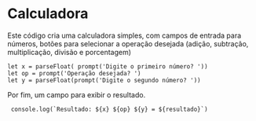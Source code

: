 # Calculadora
Este código cria uma calculadora simples, com campos de entrada para números, botões para selecionar a operação desejada (adição, subtração, multiplicação, divisão e porcentagem)

``` 
let x = parseFloat( prompt('Digite o primeiro número? '))
let op = prompt('Operação desejada? ')
let y = parseFloat(prompt('Digite o segundo número? '))
```
Por fim, um campo para exibir o resultado.

```
 console.log(`Resultado: ${x} ${op} ${y} = ${resultado}`)
 ```
